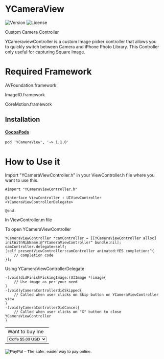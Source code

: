 YCameraView
===========

![Version](https://img.shields.io/badge/pod-v1.1.0-green.svg) ![License](http://img.shields.io/badge/license-MIT-orange.png)

Custom Camera Controller

YCameraviewController is a custom Image picker controller that allows you to quickly switch between Camera and iPhone Photo Library.
This Controller only useful for capturing Square Image.

Required Framework
==================

AVFoundation.framework

ImageIO.framework

CoreMotion.framework

## Installation

#### [CocoaPods](http://cocoapods.org)

```objc
pod 'YCameraView', '~> 1.1.0'
````

How to Use it
=============

Import "YCameraViewController.h" in your ViewController.h file where you want to use this.
```objc
#import "YCameraViewController.h"

@interface ViewController : UIViewController <YCameraViewControllerDelegate>

@end
```
In ViewController.m file

To open YCameraViewController
```objc
YCameraViewController *camController = [[YCameraViewController alloc] initWithNibName:@"YCameraViewController" bundle:nil];
camController.delegate=self;
[self presentViewController:camController animated:YES completion:^{
    // completion code
}];
```
Using YCameraViewControllerDelegate
```objc
-(void)didFinishPickingImage:(UIImage *)image{
    // Use image as per your need
}
-(void)yCameraControllerdidSkipped{
    // Called when user clicks on Skip button on YCameraViewController view
}
-(void)yCameraControllerDidCancel{
    // Called when user clicks on "X" button to close YCameraViewController
}
```

<form action="https://www.paypal.com/cgi-bin/webscr" method="post" target="_top">
<input type="hidden" name="cmd" value="_s-xclick">
<input type="hidden" name="hosted_button_id" value="TLYC7S2GS34A4">
<table>
<tr><td><input type="hidden" name="on0" value="Want to buy me">Want to buy me</td></tr><tr><td><select name="os0">
	<option value="Coffe">Coffe $5.00 USD</option>
	<option value="Beer">Beer $10.00 USD</option>
</select> </td></tr>
</table>
<input type="hidden" name="currency_code" value="USD">
<input type="image" src="https://www.paypalobjects.com/en_GB/i/btn/btn_buynow_LG.gif" border="0" name="submit" alt="PayPal – The safer, easier way to pay online.">
<img alt="" border="0" src="https://www.paypalobjects.com/en_GB/i/scr/pixel.gif" width="1" height="1">
</form>
